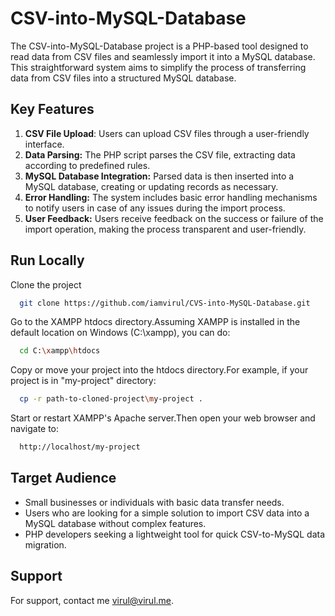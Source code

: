 
# CSV-into-MySQL-Database

The CSV-into-MySQL-Database project is a PHP-based tool designed to read data from CSV files and seamlessly import it into a MySQL database. This straightforward system aims to simplify the process of transferring data from CSV files into a structured MySQL database.


## Key Features

1. **CSV File Upload**: Users can upload CSV files through a user-friendly interface.
2. **Data Parsing:** The PHP script parses the CSV file, extracting data according to predefined rules.
3. **MySQL Database Integration:** Parsed data is then inserted into a MySQL database, creating or updating records as necessary.
4. **Error Handling:** The system includes basic error handling mechanisms to notify users in case of any issues during the import process.
5. **User Feedback:** Users receive feedback on the success or failure of the import operation, making the process transparent and user-friendly.
## Run Locally

Clone the project

```bash
  git clone https://github.com/iamvirul/CVS-into-MySQL-Database.git
```

Go to the XAMPP htdocs directory.Assuming XAMPP is installed in the default location on Windows (C:\xampp), you can do:

```bash
  cd C:\xampp\htdocs
```

Copy or move your project into the htdocs directory.For example, if your project is in "my-project" directory:

```bash
  cp -r path-to-cloned-project\my-project .
```

Start or restart XAMPP's Apache server.Then open your web browser and navigate to:

```bash
  http://localhost/my-project
```



## Target Audience

- Small businesses or individuals with basic data transfer needs.
- Users who are looking for a simple solution to import CSV data into a MySQL database without complex features.
- PHP developers seeking a lightweight tool for quick CSV-to-MySQL data migration.
## Support

For support, contact me virul@virul.me.

